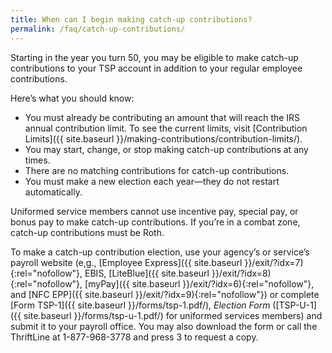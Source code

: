 ```yaml
---
title: When can I begin making catch-up contributions?
permalink: /faq/catch-up-contributions/
---
```


Starting in the year you turn 50, you may be eligible to make catch-up contributions to your TSP account in addition to your regular employee contributions.

Here’s what you should know:

- You must already be contributing an amount that will reach the IRS annual contribution limit. To see the current limits, visit [Contribution Limits]({{ site.baseurl }}/making-contributions/contribution-limits/).
- You may start, change, or stop making catch-up contributions at any times.
- There are no matching contributions for catch-up contributions.
- You must make a new election each year—they do not restart automatically.

Uniformed service members cannot use incentive pay, special pay, or bonus pay to make catch-up contributions. If you’re in a combat zone, catch-up contributions must be Roth.

To make a catch-up contribution election, use your agency’s or service’s payroll website (e,g., [Employee Express]({{ site.baseurl }}/exit/?idx=7){:rel="nofollow"}, EBIS, [LiteBlue]({{ site.baseurl }}/exit/?idx=8){:rel="nofollow"}, [myPay]({{ site.baseurl }}/exit/?idx=6){:rel="nofollow"}, and [NFC EPP]({{ site.baseurl }}/exit/?idx=9){:rel="nofollow"}) or complete [Form TSP-1]({{ site.baseurl }}/forms/tsp-1.pdf/), _Election Form_ ([TSP-U-1]({{ site.baseurl }}/forms/tsp-u-1.pdf/) for uniformed services members) and submit it to your payroll office. You may also download the form or call the ThriftLine at 1-877-968-3778 and press 3 to request a copy.
